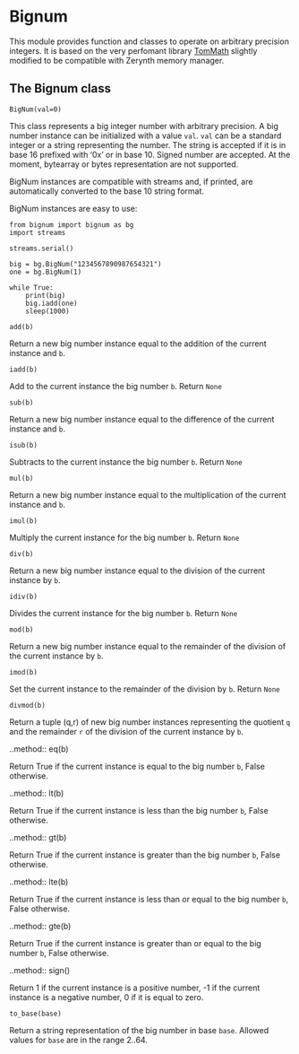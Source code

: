 # Bignum

This module provides function and classes to operate on arbitrary precision integers.
It is based on the very perfomant library [TomMath](https://github.com/libtom/libtommath) slightly
modified to be compatible with Zerynth memory manager.

## The Bignum class



`BigNum(val=0)`

This class represents a big integer number with arbitrary precision. A big number instance can be initialized with
a value ```val```. ```val``` can be a standard integer or a string representing the number. The string is accepted if it is in base 16
prefixed with  ‘0x’ or in base 10. Signed number are accepted. At the moment, bytearray or bytes representation are not supported.

BigNum instances are compatible with streams and, if printed, are automatically converted to the base 10 string format.

BigNum instances are easy to use:

```
from bignum import bignum as bg
import streams

streams.serial()

big = bg.BigNum("1234567890987654321")
one = bg.BigNum(1)

while True:
    print(big)
    big.iadd(one)
    sleep(1000)
```


`add(b)`

Return a new big number instance equal to the addition of the current instance and ```b```.


`iadd(b)`

Add to the current instance the big number ```b```. Return `None`


`sub(b)`

Return a new big number instance equal to the difference of the current instance and ```b```.


`isub(b)`

Subtracts to the current instance the big number ```b```. Return `None`


`mul(b)`

Return a new big number instance equal to the multiplication of the current instance and ```b```.


`imul(b)`

Multiply the current instance for the big number ```b```. Return `None`


`div(b)`

Return a new big number instance equal to the division of the current instance by ```b```.


`idiv(b)`

Divides the current instance for the big number ```b```. Return `None`


`mod(b)`

Return a new big number instance equal to the remainder of the division of the current instance by ```b```.


`imod(b)`

Set the current instance to the remainder of the division by ```b```. Return `None`


`divmod(b)`

Return a tuple (q,r) of new big number instances representing the quotient ```q``` and the remainder ```r``` of the division of the current instance by ```b```.

..method:: eq(b)

Return True if the current instance is equal to the big number ```b```, False otherwise.

..method:: lt(b)

Return True if the current instance is less than the big number ```b```, False otherwise.

..method:: gt(b)

Return True if the current instance is greater than the big number ```b```, False otherwise.

..method:: lte(b)

Return True if the current instance is less than or equal to the big number ```b```, False otherwise.

..method:: gte(b)

Return True if the current instance is greater than or equal to the big number ```b```, False otherwise.

..method:: sign()

Return 1 if the current instance is a positive number, -1 if the current instance is a negative number, 0 if it is equal to zero.


`to_base(base)`

Return a string representation of the big number in base ```base```. Allowed values for ```base``` are in the range 2..64.
<!--stackedit_data:
eyJoaXN0b3J5IjpbMjQ5ODAyODg3LDY4NDI2MjExMiwtMjA3OD
Q1Mzg1OSw2ODQyNjIxMTJdfQ==
-->